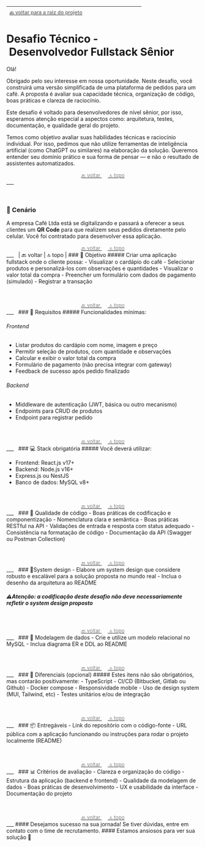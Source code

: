 | <a href="https://github.com/Marcelo-Maekawa-Desafio-Eye/CAFE-00_intro" target="_self"><font color="grey" size="2px">🔙 voltar para a raiz do projeto</font></a>&nbsp;&nbsp;&nbsp;&nbsp;&nbsp;&nbsp;&nbsp;&nbsp;&nbsp;&nbsp;&nbsp;&nbsp;&nbsp;&nbsp;&nbsp;&nbsp;&nbsp;&nbsp;&nbsp;&nbsp;&nbsp;&nbsp;&nbsp;&nbsp;&nbsp;&nbsp;&nbsp;&nbsp;&nbsp;&nbsp;&nbsp;&nbsp;&nbsp;&nbsp;  |
| :- |
# Desafio&nbsp;Técnico&nbsp;-&nbsp;Desenvolvedor&nbsp;Fullstack&nbsp;Sênior

Olá!

Obrigado pelo seu interesse em nossa oportunidade. Neste desafio, você construirá uma versão simplificada de uma plataforma de pedidos para um café. A proposta é avaliar sua capacidade técnica, organização de código, boas práticas e clareza de raciocínio.

Este desafio é voltado para desenvolvedores de nível sênior, por isso, esperamos atenção especial a aspectos como: arquitetura, testes, documentação, e qualidade geral do projeto.

Temos como objetivo avaliar suas habilidades técnicas e raciocínio individual. Por isso, pedimos que não utilize ferramentas de inteligência artificial (como ChatGPT ou similares) na elaboração da solução.
Queremos entender seu domínio prático e sua forma de pensar — e não o resultado de assistentes automatizados. 
&nbsp;  

 <center><a href="https://github.com/Marcelo-Maekawa-Desafio-Eye/CAFE-00_intro" target="_self"><font color="grey" size="2px">🔙 voltar </font></a>&nbsp;&nbsp;&nbsp;&nbsp;<a href="#Desafio&nbsp;Técnico&nbsp;-&nbsp;Desenvolvedor&nbsp;Fullstack&nbsp;Sênior" target="_self"><font color="grey" size="2px"> 🔝 topo </font></a></center>
___

&nbsp;  

### 🧾 Cenário
A empresa Café Ltda está se digitalizando e passará a oferecer a seus clientes um **QR Code** para que realizem seus pedidos diretamente pelo celular. Você foi contratado para desenvolver essa aplicação.
&nbsp;  
 <center><a href="https://github.com/Marcelo-Maekawa-Desafio-Eye/CAFE-00_intro" target="_self"><font color="grey" size="2px">🔙 voltar </font></a>&nbsp;&nbsp;&nbsp;&nbsp;<a href="#Desafio&nbsp;Técnico&nbsp;-&nbsp;Desenvolvedor&nbsp;Fullstack&nbsp;Sênior" target="_self"><font color="grey" size="2px"> 🔝 topo </font></a></center>
___
&nbsp;  
| 🔙 voltar | 🔝 topo |  
### 🎯 Objetivo
##### Criar uma aplicação fullstack onde o cliente possa:
- Visualizar o cardápio do café
- Selecionar produtos e personalizá-los com observações e quantidades
- Visualizar o valor total da compra
- Preencher um formulário com dados de pagamento (simulado)
- Registrar a transação

&nbsp;  
 <center><a href="https://github.com/Marcelo-Maekawa-Desafio-Eye/CAFE-00_intro" target="_self"><font color="grey" size="2px">🔙 voltar </font></a>&nbsp;&nbsp;&nbsp;&nbsp;<a href="#Desafio&nbsp;Técnico&nbsp;-&nbsp;Desenvolvedor&nbsp;Fullstack&nbsp;Sênior" target="_self"><font color="grey" size="2px"> 🔝 topo </font></a></center>
___
&nbsp;  
### 🧩 Requisitos
##### Funcionalidades mínimas:

###### Frontend
- Listar produtos do cardápio com nome, imagem e preço
- Permitir seleção de produtos, com quantidade e observações
- Calcular e exibir o valor total da compra
- Formulário de pagamento (não precisa integrar com gateway)
- Feedback de sucesso após pedido finalizado

###### Backend
- Middleware de autenticação (JWT, básica ou outro mecanismo)
- Endpoints para CRUD de produtos
- Endpoint para registrar pedido

&nbsp;  
 <center><a href="https://github.com/Marcelo-Maekawa-Desafio-Eye/CAFE-00_intro" target="_self"><font color="grey" size="2px">🔙 voltar </font></a>&nbsp;&nbsp;&nbsp;&nbsp;<a href="#Desafio&nbsp;Técnico&nbsp;-&nbsp;Desenvolvedor&nbsp;Fullstack&nbsp;Sênior" target="_self"><font color="grey" size="2px"> 🔝 topo </font></a></center>
___
&nbsp;  
### 💻 Stack obrigatória
##### Você deverá utilizar:

- Frontend: React.js v17+
- Backend: Node.js v16+
- Express.js ou NestJS
- Banco de dados: MySQL v8+

&nbsp;  
 <center><a href="https://github.com/Marcelo-Maekawa-Desafio-Eye/CAFE-00_intro" target="_self"><font color="grey" size="2px">🔙 voltar </font></a>&nbsp;&nbsp;&nbsp;&nbsp;<a href="#Desafio&nbsp;Técnico&nbsp;-&nbsp;Desenvolvedor&nbsp;Fullstack&nbsp;Sênior" target="_self"><font color="grey" size="2px"> 🔝 topo </font></a></center>
___
&nbsp;  
### 🧪 Qualidade de código
- Boas práticas de codificação e componentização
- Nomenclatura clara e semântica
- Boas práticas RESTful na API
- Validações de entrada e resposta com status adequado
- Consistência na formatação de código
- Documentação da API (Swagger ou Postman Collection)

&nbsp;  
 <center><a href="https://github.com/Marcelo-Maekawa-Desafio-Eye/CAFE-00_intro" target="_self"><font color="grey" size="2px">🔙 voltar </font></a>&nbsp;&nbsp;&nbsp;&nbsp;<a href="#Desafio&nbsp;Técnico&nbsp;-&nbsp;Desenvolvedor&nbsp;Fullstack&nbsp;Sênior" target="_self"><font color="grey" size="2px"> 🔝 topo </font></a></center>
___
&nbsp;  
### 📐System design
- Elabore um system design que considere robusto e escalável para a solução proposta no mundo real
- Inclua o desenho da arquitetura ao README 

##### ⚠️Atenção: a codificação deste desafio não deve necessariamente refletir o system design proposto

&nbsp;  
 <center><a href="https://github.com/Marcelo-Maekawa-Desafio-Eye/CAFE-00_intro" target="_self"><font color="grey" size="2px">🔙 voltar </font></a>&nbsp;&nbsp;&nbsp;&nbsp;<a href="#Desafio&nbsp;Técnico&nbsp;-&nbsp;Desenvolvedor&nbsp;Fullstack&nbsp;Sênior" target="_self"><font color="grey" size="2px"> 🔝 topo </font></a></center>
___
&nbsp;  
### 🧠 Modelagem de dados
- Crie e utilize um modelo relacional no MySQL
- Inclua diagrama ER e DDL ao README

&nbsp;  
 <center><a href="https://github.com/Marcelo-Maekawa-Desafio-Eye/CAFE-00_intro" target="_self"><font color="grey" size="2px">🔙 voltar </font></a>&nbsp;&nbsp;&nbsp;&nbsp;<a href="#Desafio&nbsp;Técnico&nbsp;-&nbsp;Desenvolvedor&nbsp;Fullstack&nbsp;Sênior" target="_self"><font color="grey" size="2px"> 🔝 topo </font></a></center>
___
&nbsp;  
### 🧰 Diferenciais (opcional)
##### Estes itens não são obrigatórios, mas contarão positivamente:
- TypeScript
- CI/CD (Bitbucket, Gitlab ou Github)
- Docker compose
- Responsividade mobile
- Uso de design system (MUI, Tailwind, etc)
- Testes unitários e/ou de integração

&nbsp;  
 <center><a href="https://github.com/Marcelo-Maekawa-Desafio-Eye/CAFE-00_intro" target="_self"><font color="grey" size="2px">🔙 voltar </font></a>&nbsp;&nbsp;&nbsp;&nbsp;<a href="#Desafio&nbsp;Técnico&nbsp;-&nbsp;Desenvolvedor&nbsp;Fullstack&nbsp;Sênior" target="_self"><font color="grey" size="2px"> 🔝 topo </font></a></center>
___
&nbsp;  
### 📦 Entregáveis
- Link do repositório com o código-fonte
- URL pública com a aplicação funcionando ou instruções para rodar o projeto localmente (README)

&nbsp;  
 <center><a href="https://github.com/Marcelo-Maekawa-Desafio-Eye/CAFE-00_intro" target="_self"><font color="grey" size="2px">🔙 voltar </font></a>&nbsp;&nbsp;&nbsp;&nbsp;<a href="#Desafio&nbsp;Técnico&nbsp;-&nbsp;Desenvolvedor&nbsp;Fullstack&nbsp;Sênior" target="_self"><font color="grey" size="2px"> 🔝 topo </font></a></center>
___
&nbsp;  
### 📊 Critérios de avaliação
- Clareza e organização do código
- Estrutura da aplicação (backend e frontend)
- Qualidade da modelagem de dados
- Boas práticas de desenvolvimento
- UX e usabilidade da interface
- Documentação do projeto

&nbsp;  
 <center><a href="https://github.com/Marcelo-Maekawa-Desafio-Eye/CAFE-00_intro" target="_self"><font color="grey" size="2px">🔙 voltar </font></a>&nbsp;&nbsp;&nbsp;&nbsp;<a href="#Desafio&nbsp;Técnico&nbsp;-&nbsp;Desenvolvedor&nbsp;Fullstack&nbsp;Sênior" target="_self"><font color="grey" size="2px"> 🔝 topo </font></a></center>
___
#### Desejamos sucesso na sua jornada! Se tiver dúvidas, entre em contato com o time de recrutamento.
#### Estamos ansiosos para ver sua solução 🚀
&nbsp;   
&nbsp; 
&nbsp; 
&nbsp; 
&nbsp; 
&nbsp; 
